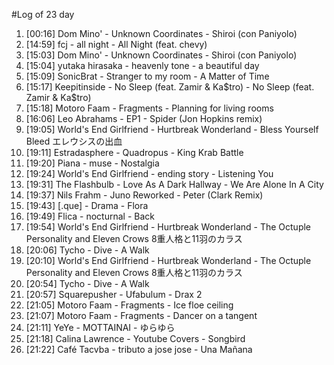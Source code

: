 #Log of 23 day

1. [00:16] Dom Mino' - Unknown Coordinates - Shiroi (con Paniyolo)
1. [14:59] fcj - all night - All Night (feat. chevy)
1. [15:03] Dom Mino' - Unknown Coordinates - Shiroi (con Paniyolo)
1. [15:04] yutaka hirasaka - heavenly tone - a beautiful day
1. [15:09] SonicBrat - Stranger to my room - A Matter of Time
1. [15:17] Keepitinside - No Sleep (feat. Zamir & Ka$tro) - No Sleep (feat. Zamir & Ka$tro)
1. [15:18] Motoro Faam - Fragments - Planning for living rooms
1. [16:06] Leo Abrahams - EP1 - Spider (Jon Hopkins remix)
1. [19:05] World's End Girlfriend - Hurtbreak Wonderland - Bless Yourself Bleed エレウシスの出血
1. [19:11] Estradasphere - Quadropus - King Krab Battle
1. [19:20] Piana - muse - Nostalgia
1. [19:24] World's End Girlfriend - ending story - Listening You
1. [19:31] The Flashbulb - Love As A Dark Hallway - We Are Alone In A City
1. [19:37] Nils Frahm - Juno Reworked - Peter (Clark Remix)
1. [19:43] [.que] - Drama - Flora
1. [19:49] Flica - nocturnal - Back
1. [19:54] World's End Girlfriend - Hurtbreak Wonderland - The Octuple Personality and Eleven Crows 8重人格と11羽のカラス
1. [20:06] Tycho - Dive - A Walk
1. [20:10] World's End Girlfriend - Hurtbreak Wonderland - The Octuple Personality and Eleven Crows 8重人格と11羽のカラス
1. [20:54] Tycho - Dive - A Walk
1. [20:57] Squarepusher - Ufabulum - Drax 2
1. [21:05] Motoro Faam - Fragments - Ice floe ceiling
1. [21:07] Motoro Faam - Fragments - Dancer on a tangent
1. [21:11] YeYe - MOTTAINAI - ゆらゆら
1. [21:18] Calina Lawrence - Youtube Covers - Songbird
1. [21:22] Café Tacvba - tributo a jose jose - Una Mañana
